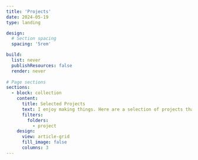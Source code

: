 ```yaml
---
title: 'Projects'
date: 2024-05-19
type: landing

design:
  # Section spacing
  spacing: '5rem'

build:
  list: never
  publishResources: false
  render: never
  
# Page sections
sections:
  - block: collection
    content:
      title: Selected Projects
      text: I enjoy making things. Here are a selection of projects that I have worked on over the years.
      filters:
        folders:
          - project
    design:
      view: article-grid
      fill_image: false
      columns: 3
---
```

